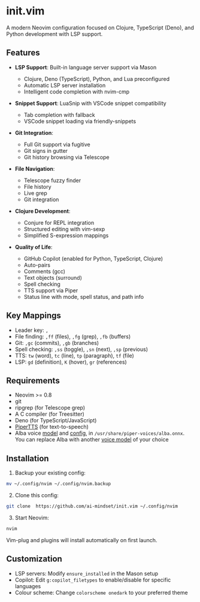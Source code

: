 # init.vim
A modern Neovim configuration focused on Clojure, TypeScript (Deno), and Python development with LSP support.

## Features

- **LSP Support**: Built-in language server support via Mason
  - Clojure, Deno (TypeScript), Python, and Lua preconfigured
  - Automatic LSP server installation
  - Intelligent code completion with nvim-cmp

- **Snippet Support**: LuaSnip with VSCode snippet compatibility
  - Tab completion with fallback
  - VSCode snippet loading via friendly-snippets

- **Git Integration**:
  - Full Git support via fugitive
  - Git signs in gutter
  - Git history browsing via Telescope

- **File Navigation**:
  - Telescope fuzzy finder
  - File history
  - Live grep
  - Git integration

- **Clojure Development**:
  - Conjure for REPL integration
  - Structured editing with vim-sexp
  - Simplified S-expression mappings

- **Quality of Life**:
  - GitHub Copilot (enabled for Python, TypeScript, Clojure)
  - Auto-pairs
  - Comments (gcc)
  - Text objects (surround)
  - Spell checking
  - TTS support via Piper
  - Status line with mode, spell status, and path info

## Key Mappings

- Leader key: `,`
- File finding: `,ff` (files), `,fg` (grep), `,fb` (buffers)
- Git: `,gc` (commits), `,gb` (branches)
- Spell checking: `,ss` (toggle), `,sn` (next), `,sp` (previous)
- TTS: `tw` (word), `tc` (line), `tp` (paragraph), `tf` (file)
- LSP: `gd` (definition), `K` (hover), `gr` (references)

## Requirements

- Neovim >= 0.8
- git
- ripgrep (for Telescope grep)
- A C compiler (for Treesitter)
- Deno (for TypeScript/JavaScript)
- [PiperTTS](https://github.com/rhasspy/piper) (for text-to-speech)
- Alba voice [model](https://huggingface.co/rhasspy/piper-voices/resolve/v1.0.0/en/en_GB/alba/medium/en_GB-alba-medium.onnx?download=true) and [config](https://huggingface.co/rhasspy/piper-voices/resolve/v1.0.0/en/en_GB/alba/medium/en_GB-alba-medium.onnx.json?download=true.json), in `/usr/share/piper-voices/alba.onnx`. You can replace Alba with another [voice model](https://github.com/rhasspy/piper/blob/master/VOICES.md) of your choice

## Installation

1. Backup your existing config:
```bash
mv ~/.config/nvim ~/.config/nvim.backup
```

2. Clone this config:
```bash
git clone  https://github.com/ai-mindset/init.vim ~/.config/nvim
```

3. Start Neovim:
```bash
nvim
```

Vim-plug and plugins will install automatically on first launch.

## Customization

- LSP servers: Modify `ensure_installed` in the Mason setup
- Copilot: Edit `g:copilot_filetypes` to enable/disable for specific languages
- Colour scheme: Change `colorscheme onedark` to your preferred theme
